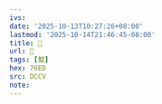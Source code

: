 ```yaml
---
ivs:
date: '2025-10-13T10:27:26+08:00'
lastmod: '2025-10-14T21:46:45-08:00'
title: 􃃚
url: 􃃚
tags: [盭]
hex: 76ED
src: DCCV
note:
---
```

